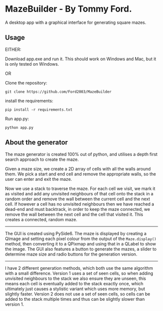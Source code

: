 # MazeBuilder - By Tommy Ford.

A desktop app with a graphical interface for generating square mazes.

## Usage
EITHER:

Download app.exe and run it. This should work on Windows and Mac, but it is only tested on Windows.

OR

Clone the repository:

`git clone https://github.com/Ford2003/MazeBuilder`

install the requirements:

`pip install -r requirements.txt`

Run app.py:

`python app.py`

## About the generator

The maze generator is created 100% out of python, and utilises a depth first search approach to create the maze.

Given a maze size, we create a 2D array of cells with all the walls around them. We pick a start and end cell and remove the appropriate walls, so the user can enter and exit the maze.

Now we use a stack to traverse the maze. For each cell we visit, we mark it as visited and add any unvisited neighbours of that cell onto the stack in a random order and remove the wall between the current cell and the next cell. If however a cell has no unvisited neighbours then we have reached a dead-end and must backtrack, in order to keep the maze connected, we remove the wall between the next cell and the cell that visited it. This creates a connected, random maze.

---

The GUI is created using PySide6. The maze is displayed by creating a QImage and setting each pixel colour from the output of the `Maze.display()` method, then converting it to a QPixmap and using that in a QLabel to show the image. The GUI also features a button to generate the mazes, a slider to determine maze size and radio buttons for the generation version.

---

I have 2 different generation methods, which both use the same algorithm with a small difference. Version 1 uses a set of seen cells, so when adding unvisited neighbours to the stack we also ensure they are unseen, this means each cell is eventually added to the stack exactly once, which ultimately just causes a stylistic variant which uses more memory, but slightly faster. Version 2 does not use a set of seen cells, so cells can be added to the stack multiple times and thus can be slightly slower than version 1.
